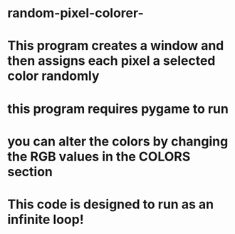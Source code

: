 # random-pixel-colorer-
# This program creates a window and then assigns each pixel a selected color randomly
# this program requires pygame to run
# you can alter the colors by changing the RGB values in the COLORS section
# This code is designed to run as an infinite loop!
